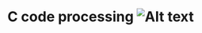 # C code processing ![Alt text](https://www.google.com/url?sa=i&url=https%3A%2F%2Fen.wikipedia.org%2Fwiki%2FFile%3AC_Logo.png&psig=AOvVaw3Yw5BBkGnR1q3bZdli2zrB&ust=1708560769448000&source=images&cd=vfe&opi=89978449&ved=0CBMQjRxqFwoTCOClz5uTu4QDFQAAAAAdAAAAABAE "logo C")
